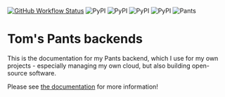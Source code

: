 [![GitHub Workflow Status](https://img.shields.io/github/actions/workflow/status/tgolsson/pants-backends/docs.yml?label=Documentation)](https://tgolsson.github.io/pants-backends/)
![PyPI](https://img.shields.io/pypi/v/pants-backend-oci?label=pants-backend-oci)
![PyPI](https://img.shields.io/pypi/v/pants-backend-mdbook?label=pants-backend-mdbook)
![PyPI](https://img.shields.io/pypi/v/pants-backend-k8s?label=pants-backend-k8s)
![PyPI](https://img.shields.io/pypi/v/pants-backend-kustomize?label=pants-backend-kustomize)
![Pants](https://img.shields.io/badge/Pants-2.15.0--2.17.0rc1-%2355acee)

# Tom's Pants backends

This is the documentation for my Pants backend, which I use for my own projects - especially managing my own cloud, but
also building open-source software.

Please see [the documentation](https://tgolsson.github.io/pants-backends/) for more information!
